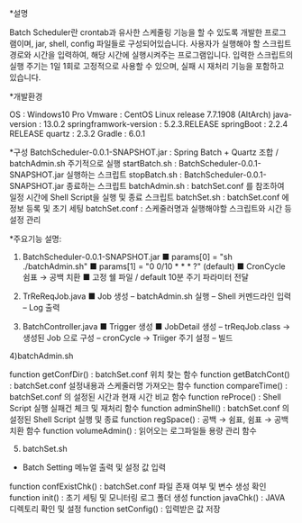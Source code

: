*설명

Batch Scheduler란 crontab과 유사한 스케줄링 기능을 할 수 있도록 개발한 프로그램이며, jar, shell, config 파일들로 구성되어있습니다.
사용자가 실행해야 할 스크립트 경로와 시간을 입력하여, 해당 시간에 실행시켜주는 프로그램입니다.
입력한 스크립트의 실행 주기는 1일 1회로 고정적으로 사용할 수 있으며, 실패 시 재처리 기능을 포함하고 있습니다.




*개발환경

OS : Windows10 Pro
Vmware : CentOS Linux release 7.7.1908 (AltArch)
java-version : 13.0.2
springframwork-version : 5.2.3.RELEASE 
springBoot : 2.2.4 RELEASE
quartz  : 2.3.2
Gradle : 6.0.1




*구성
BatchScheduler-0.0.1-SNAPSHOT.jar : Spring Batch + Quartz 조합 / batchAdmin.sh 주기적으로 실행
startBatch.sh : BatchScheduler-0.0.1-SNAPSHOT.jar 실행하는 스크립트
stopBatch.sh : BatchScheduler-0.0.1-SNAPSHOT.jar 종료하는 스크립트
batchAdmin.sh : batchSet.conf 를 참조하여 일정 시간에 Shell Script을 실행 및 종료 스크립트
batchSet.sh : batchSet.conf 에 정보 등록 및 초기 세팅
batchSet.conf : 스케줄러명과 실행해야할 스크립트와 시간 등 설정 관리




*주요기능 설명: 

1) BatchScheduler-0.0.1-SNAPSHOT.jar
  ■  params[0] = "sh ./batchAdmin.sh"
  ■  params[1] = "0 0/10 * * * ?" (default)
  ■  CronCycle 쉼표 → 공백 치환
  ■  고정 쉘 파일 / default 10분 주기 파라미터 전달
  
2) TrReReqJob.java
  ■  Job 생성
      – batchAdmin.sh 실행
      – Shell 커멘드라인 입력
      – Log 출력

3) BatchController.java
  ■  Trigger 생성
  ■  JobDetail 생성
      –  trReqJob.class → 생성된 Job 으로 구성
      –  cronCycle → Triiger 주기 설정
      –  빌드




4)batchAdmin.sh

function getConfDir() : batchSet.conf 위치 찾는 함수
function getBatchCont() : batchSet.conf 설정내용과 스케줄러명 가져오는 함수
function compareTime() : batchSet.conf 의 설정된 시간과 현재 시간 비교 함수
function reProce() : Shell Script 실행 실패건 체크 및 재처리 함수
function adminShell() : batchSet.conf 의 설정된 Shell Script 실행 및 종료
function regSpace() : 공백 → 쉼표, 쉼표 → 공백 치환 함수
function volumeAdmin() : 읽어오는 로그파일들 용량 관리 함수




5) batchSet.sh
- Batch Setting 메뉴얼 출력 및 설정 값 입력

function confExistChk() : batchSet.conf 파일 존재 여부 및 변수 생성 확인
function init() : 초기 세팅 및 모니터링 로그 폴더 생성
function javaChk() : JAVA 디렉토리 확인 및 설정
function setConfig() : 입력받은 값 저장
